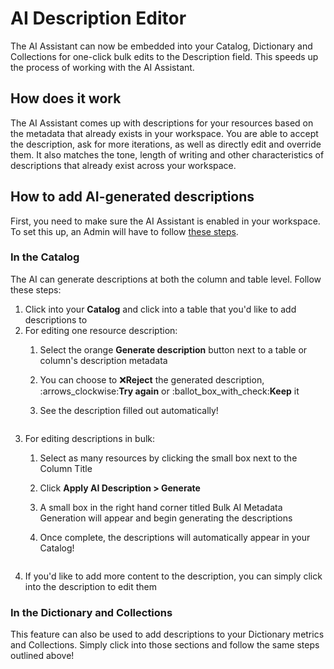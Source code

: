# AI Description Editor

The AI Assistant can now be embedded into your Catalog, Dictionary and Collections for one-click bulk edits to the Description field. This speeds up the process of working with the AI Assistant.

## How does it work

The AI Assistant comes up with descriptions for your resources based on the metadata that already exists in your workspace. You are able to accept the description, ask for more iterations, as well as directly edit and override them. It also matches the tone, length of writing and other characteristics of descriptions that already exist across your workspace.

## How to add AI-generated descriptions

First, you need to make sure the AI Assistant is enabled in your workspace. To set this up, an Admin will have to follow [these steps](../../features/ai-assistant/#set-up).

### In the Catalog

The AI can generate descriptions at both the column and table level. Follow these steps:

1. Click into your **Catalog** and click into a table that you'd like to add descriptions to
2. For editing one resource description:
   1. Select the orange **Generate description** button next to a table or column's description metadata&#x20;
   2. You can choose to :x:**Reject** the generated description,  :arrows\_clockwise:**Try again** or :ballot\_box\_with\_check:**Keep** it
   3.  See the description filled out automatically!

       <figure><img src="https://secoda-public-media-assets.s3.amazonaws.com/f01f268a-acd1-439a-ac09-809a2b8fe52f.gif" alt=""><figcaption></figcaption></figure>
3. For editing descriptions in bulk:&#x20;
   1. Select as many resources by clicking the small box next to the Column Title
   2. Click **Apply AI Description > Generate**
   3. A small box in the right hand corner titled Bulk AI Metadata Generation will appear and begin generating the descriptions
   4.  Once complete, the descriptions will automatically appear in your Catalog!

       <figure><img src="https://secoda-public-media-assets.s3.amazonaws.com/0e5d792e-459a-4bda-b106-1e91dc94a592.gif" alt=""><figcaption></figcaption></figure>
4. If you'd like to add more content to the description, you can simply click into the description to edit them

### In the Dictionary and Collections

This feature can also be used to add descriptions to your Dictionary metrics and Collections. Simply click into those sections and follow the same steps outlined above!

<figure><img src="https://secoda-public-media-assets.s3.amazonaws.com/089c02af-7a22-4f2b-8ed6-5f523d71aa8e.gif" alt=""><figcaption></figcaption></figure>

